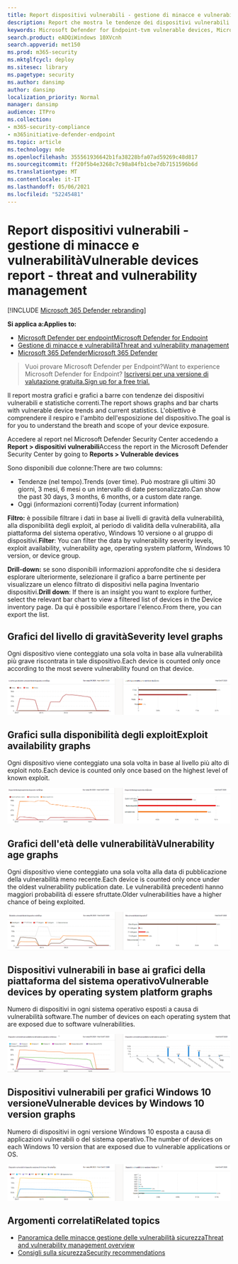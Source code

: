 ```yaml
---
title: Report dispositivi vulnerabili - gestione di minacce e vulnerabilità
description: Report che mostra le tendenze dei dispositivi vulnerabili e le statistiche correnti. L'obiettivo è comprendere il respiro e l'ambito dell'esposizione del dispositivo.
keywords: Microsoft Defender for Endpoint-tvm vulnerable devices, Microsoft Defender for Endpoint, tvm, reduce threat & vulnerability exposure, reduce threat and vulnerability, monitor security configuration
search.product: eADQiWindows 10XVcnh
search.appverid: met150
ms.prod: m365-security
ms.mktglfcycl: deploy
ms.sitesec: library
ms.pagetype: security
ms.author: dansimp
author: dansimp
localization_priority: Normal
manager: dansimp
audience: ITPro
ms.collection:
- m365-security-compliance
- m365initiative-defender-endpoint
ms.topic: article
ms.technology: mde
ms.openlocfilehash: 355561936642b1fa38228bfa07ad59269c48d817
ms.sourcegitcommit: ff20f5b4e3268c7c98a84fb1cbe7db7151596b6d
ms.translationtype: MT
ms.contentlocale: it-IT
ms.lasthandoff: 05/06/2021
ms.locfileid: "52245481"
---
```

# <a name="vulnerable-devices-report---threat-and-vulnerability-management"></a><span data-ttu-id="d3561-105">Report dispositivi vulnerabili - gestione di minacce e vulnerabilità</span><span class="sxs-lookup"><span data-stu-id="d3561-105">Vulnerable devices report - threat and vulnerability management</span></span>

[!INCLUDE [Microsoft 365 Defender rebranding](../../includes/microsoft-defender.md)]

<span data-ttu-id="d3561-106">**Si applica a:**</span><span class="sxs-lookup"><span data-stu-id="d3561-106">**Applies to:**</span></span>

- [<span data-ttu-id="d3561-107">Microsoft Defender per endpoint</span><span class="sxs-lookup"><span data-stu-id="d3561-107">Microsoft Defender for Endpoint</span></span>](https://go.microsoft.com/fwlink/?linkid=2154037)
- [<span data-ttu-id="d3561-108">Gestione di minacce e vulnerabilità</span><span class="sxs-lookup"><span data-stu-id="d3561-108">Threat and vulnerability management</span></span>](next-gen-threat-and-vuln-mgt.md)
- [<span data-ttu-id="d3561-109">Microsoft 365 Defender</span><span class="sxs-lookup"><span data-stu-id="d3561-109">Microsoft 365 Defender</span></span>](https://go.microsoft.com/fwlink/?linkid=2118804)

><span data-ttu-id="d3561-110">Vuoi provare Microsoft Defender per Endpoint?</span><span class="sxs-lookup"><span data-stu-id="d3561-110">Want to experience Microsoft Defender for Endpoint?</span></span> [<span data-ttu-id="d3561-111">Iscriversi per una versione di valutazione gratuita.</span><span class="sxs-lookup"><span data-stu-id="d3561-111">Sign up for a free trial.</span></span>](https://www.microsoft.com/microsoft-365/windows/microsoft-defender-atp?ocid=docs-wdatp-portaloverview-abovefoldlink)

<span data-ttu-id="d3561-112">Il report mostra grafici e grafici a barre con tendenze dei dispositivi vulnerabili e statistiche correnti.</span><span class="sxs-lookup"><span data-stu-id="d3561-112">The report shows graphs and bar charts with vulnerable device trends and current statistics.</span></span> <span data-ttu-id="d3561-113">L'obiettivo è comprendere il respiro e l'ambito dell'esposizione del dispositivo.</span><span class="sxs-lookup"><span data-stu-id="d3561-113">The goal is for you to understand the breath and scope of your device exposure.</span></span>

<span data-ttu-id="d3561-114">Accedere al report nel Microsoft Defender Security Center accedendo a **Report > dispositivi vulnerabili**</span><span class="sxs-lookup"><span data-stu-id="d3561-114">Access the report in the Microsoft Defender Security Center by going to **Reports > Vulnerable devices**</span></span>

<span data-ttu-id="d3561-115">Sono disponibili due colonne:</span><span class="sxs-lookup"><span data-stu-id="d3561-115">There are two columns:</span></span>

- <span data-ttu-id="d3561-116">Tendenze (nel tempo).</span><span class="sxs-lookup"><span data-stu-id="d3561-116">Trends (over time).</span></span> <span data-ttu-id="d3561-117">Può mostrare gli ultimi 30 giorni, 3 mesi, 6 mesi o un intervallo di date personalizzato.</span><span class="sxs-lookup"><span data-stu-id="d3561-117">Can show the past 30 days, 3 months, 6 months, or a custom date range.</span></span>
- <span data-ttu-id="d3561-118">Oggi (informazioni correnti)</span><span class="sxs-lookup"><span data-stu-id="d3561-118">Today (current information)</span></span>

<span data-ttu-id="d3561-119">**Filtro:** è possibile filtrare i dati in base ai livelli di gravità della vulnerabilità, alla disponibilità degli exploit, al periodo di validità della vulnerabilità, alla piattaforma del sistema operativo, Windows 10 versione o al gruppo di dispositivi.</span><span class="sxs-lookup"><span data-stu-id="d3561-119">**Filter**: You can filter the data by vulnerability severity levels, exploit availability, vulnerability age, operating system platform, Windows 10 version, or device group.</span></span>

<span data-ttu-id="d3561-120">**Drill-down:** se sono disponibili informazioni approfondite che si desidera esplorare ulteriormente, selezionare il grafico a barre pertinente per visualizzare un elenco filtrato di dispositivi nella pagina Inventario dispositivi.</span><span class="sxs-lookup"><span data-stu-id="d3561-120">**Drill down**: If there is an insight you want to explore further, select the relevant bar chart to view a filtered list of devices in the Device inventory page.</span></span> <span data-ttu-id="d3561-121">Da qui è possibile esportare l'elenco.</span><span class="sxs-lookup"><span data-stu-id="d3561-121">From there, you can export the list.</span></span>

## <a name="severity-level-graphs"></a><span data-ttu-id="d3561-122">Grafici del livello di gravità</span><span class="sxs-lookup"><span data-stu-id="d3561-122">Severity level graphs</span></span>

<span data-ttu-id="d3561-123">Ogni dispositivo viene conteggiato una sola volta in base alla vulnerabilità più grave riscontrata in tale dispositivo.</span><span class="sxs-lookup"><span data-stu-id="d3561-123">Each device is counted only once according to the most severe vulnerability found on that device.</span></span>

![Un grafico dei livelli di gravità della vulnerabilità del dispositivo corrente e un grafico che mostra i livelli nel tempo.](images/tvm-report-severity.png)

## <a name="exploit-availability-graphs"></a><span data-ttu-id="d3561-125">Grafici sulla disponibilità degli exploit</span><span class="sxs-lookup"><span data-stu-id="d3561-125">Exploit availability graphs</span></span>

<span data-ttu-id="d3561-126">Ogni dispositivo viene conteggiato una sola volta in base al livello più alto di exploit noto.</span><span class="sxs-lookup"><span data-stu-id="d3561-126">Each device is counted only once based on the highest level of known exploit.</span></span>

![Un grafico della disponibilità degli exploit del dispositivo corrente e un grafico che mostra la disponibilità nel tempo.](images/tvm-report-exploit-availability.png)

## <a name="vulnerability-age-graphs"></a><span data-ttu-id="d3561-128">Grafici dell'età delle vulnerabilità</span><span class="sxs-lookup"><span data-stu-id="d3561-128">Vulnerability age graphs</span></span>

<span data-ttu-id="d3561-129">Ogni dispositivo viene conteggiato una sola volta alla data di pubblicazione della vulnerabilità meno recente.</span><span class="sxs-lookup"><span data-stu-id="d3561-129">Each device is counted only once under the oldest vulnerability publication date.</span></span> <span data-ttu-id="d3561-130">Le vulnerabilità precedenti hanno maggiori probabilità di essere sfruttate.</span><span class="sxs-lookup"><span data-stu-id="d3561-130">Older vulnerabilities have a higher chance of being exploited.</span></span>

![Un grafico dell'età della vulnerabilità del dispositivo corrente e un grafico che mostra l'età nel tempo.](images/tvm-report-age.png)

## <a name="vulnerable-devices-by-operating-system-platform-graphs"></a><span data-ttu-id="d3561-132">Dispositivi vulnerabili in base ai grafici della piattaforma del sistema operativo</span><span class="sxs-lookup"><span data-stu-id="d3561-132">Vulnerable devices by operating system platform graphs</span></span>

<span data-ttu-id="d3561-133">Numero di dispositivi in ogni sistema operativo esposti a causa di vulnerabilità software.</span><span class="sxs-lookup"><span data-stu-id="d3561-133">The number of devices on each operating system that are exposed due to software vulnerabilities.</span></span>

![Un grafico dei dispositivi vulnerabili correnti per piattaforma del sistema operativo e un grafico che mostra i dispositivi vulnerabili da parte delle piattaforme del sistema operativo nel tempo.](images/tvm-report-os.png)

## <a name="vulnerable-devices-by-windows-10-version-graphs"></a><span data-ttu-id="d3561-135">Dispositivi vulnerabili per grafici Windows 10 versione</span><span class="sxs-lookup"><span data-stu-id="d3561-135">Vulnerable devices by Windows 10 version graphs</span></span>

<span data-ttu-id="d3561-136">Numero di dispositivi in ogni versione Windows 10 esposta a causa di applicazioni vulnerabili o del sistema operativo.</span><span class="sxs-lookup"><span data-stu-id="d3561-136">The number of devices on each Windows 10 version that are exposed due to vulnerable applications or OS.</span></span>

![Un grafico dei dispositivi vulnerabili correnti per Windows 10 versione e un grafico che mostra i dispositivi vulnerabili Windows 10 versione nel tempo.](images/tvm-report-version.png)

## <a name="related-topics"></a><span data-ttu-id="d3561-138">Argomenti correlati</span><span class="sxs-lookup"><span data-stu-id="d3561-138">Related topics</span></span>

- [<span data-ttu-id="d3561-139">Panoramica delle minacce gestione delle vulnerabilità sicurezza</span><span class="sxs-lookup"><span data-stu-id="d3561-139">Threat and vulnerability management overview</span></span>](next-gen-threat-and-vuln-mgt.md)
- [<span data-ttu-id="d3561-140">Consigli sulla sicurezza</span><span class="sxs-lookup"><span data-stu-id="d3561-140">Security recommendations</span></span>](tvm-security-recommendation.md)
